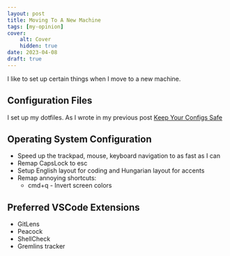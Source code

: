 ```yaml
---
layout: post
title: Moving To A New Machine
tags: [my-opinion]
cover:
    alt: Cover
    hidden: true
date: 2023-04-08
draft: true
---
```


I like to set up certain things when I move to a new machine.

<!--more-->

## Configuration Files

I set up my dotfiles. As I wrote in my previous post [Keep Your Configs Safe](../../../../2021/03/06/keep-your-configs-safe#dotfiles)

## Operating System Configuration

- Speed up the trackpad, mouse, keyboard navigation to as fast as I can
- Remap CapsLock to esc
- Setup English layout for coding and Hungarian layout for accents
- Remap annoying shortcuts:
  - cmd+q - Invert screen colors

## Preferred VSCode Extensions

- GitLens
- Peacock
- ShellCheck
- Gremlins tracker
